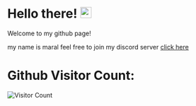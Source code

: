 # Hello there! <img src="https://media.giphy.com/media/hvRJCLFzcasrR4ia7z/giphy.gif" width="25px">
Welcome to my github page!

my name is maral 
feel free to join my discord server [click here](https://discord.gg/T6whfuWxdH)

# Github Visitor Count:
![Visitor Count](https://profile-counter.glitch.me/MrLWasHere/count.svg)
